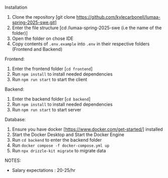 Installation
1. Clone the repository [git clone https://github.com/kylecarbonell/lumaa-spring-2025-swe.git] 
2. Enter the file structure [cd /lumaa-spring-2025-swe (i.e the name of the folder)]
3. Open the folder on chose IDE
4. Copy contents of `.env.example` into `.env` in their respective folders (Frontend and Backend)

Frontend:
1. Enter the frontend folder [`cd frontend`]
2. Run `npm install` to install needed dependencies
3. Run `npm run start` to start the client

Backend:
1. Enter the backend folder [`cd backend`]
2. Run `npm install` to install needed dependencies
3. Run `npm run start` to start server

Database:
1. Ensure you have docker  [https://www.docker.com/get-started/] installed
2. Start the Docker Desktop and Start the Docker Engine
3. Run `cd backend` to enter the backend folder
4. Run `docker compose -f docker-compose.yml up`
5. Run `npx drizzle-kit migrate` to migrate data

NOTES:
- Salary expectations : 20-25/hr